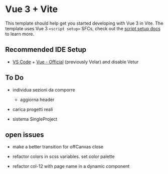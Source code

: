 # Vue 3 + Vite

This template should help get you started developing with Vue 3 in Vite. The template uses Vue 3 `<script setup>` SFCs, check out the [script setup docs](https://v3.vuejs.org/api/sfc-script-setup.html#sfc-script-setup) to learn more.

## Recommended IDE Setup

- [VS Code](https://code.visualstudio.com/) + [Vue - Official](https://marketplace.visualstudio.com/items?itemName=Vue.volar) (previously Volar) and disable Vetur

## To Do

- individua sezioni da comporre
	- aggiorna header

- carica progetti reali

- sistema SingleProject

## open issues

- make a better transition for offCanvas close

- refactor colors in scss variables. set color palette

- refactor col-12 with page name in a dynamic component

